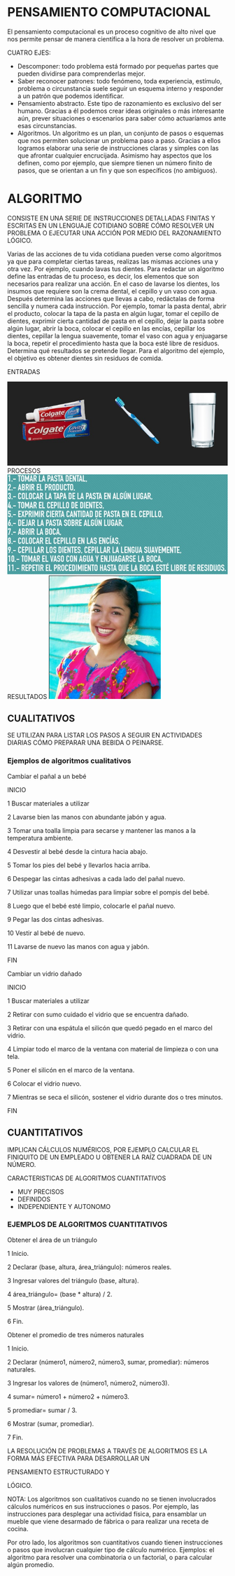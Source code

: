 # PENSAMIENTO COMPUTACIONAL
El pensamiento computacional es un proceso cognitivo de alto nivel que nos permite pensar de manera científica a la hora de resolver un problema.

CUATRO EJES:

* Descomponer: todo problema está formado por pequeñas partes que pueden dividirse para comprenderlas mejor.
* Saber reconocer patrones: todo fenómeno, toda experiencia, estímulo, problema o circunstancia suele seguir un esquema interno y responder a un patrón que podemos identificar.
* Pensamiento abstracto. Este tipo de razonamiento es exclusivo del ser humano. Gracias a él podemos crear ideas originales o más interesante aún, prever situaciones o escenarios para saber cómo actuaríamos ante esas circunstancias.
* Algoritmos. Un algoritmo es un plan, un conjunto de pasos o esquemas que nos permiten solucionar un problema paso a paso. Gracias a ellos logramos elaborar una serie de instrucciones claras y simples con las que afrontar cualquier encrucijada. Asimismo hay aspectos que los definen, como por ejemplo, que siempre tienen un número finito de pasos, que se orientan a un fin y que son específicos (no ambiguos).

# ALGORITMO
CONSISTE EN UNA SERIE DE INSTRUCCIONES DETALLADAS FINITAS Y ESCRITAS EN UN LENGUAJE COTIDIANO SOBRE CÓMO RESOLVER UN PROBLEMA O EJECUTAR UNA ACCIÓN POR MEDIO DEL RAZONAMIENTO LÓGICO.

Varias de las acciones de tu vida cotidiana pueden verse como algoritmos
ya que para completar ciertas tareas, realizas las mismas acciones una y
otra vez. Por ejemplo, cuando lavas tus dientes. Para redactar un algoritmo
define las entradas de tu proceso, es decir, los elementos que son
necesarios para realizar una acción. En el caso de lavarse los dientes, los
insumos que requiere son la crema dental, el cepillo y un vaso con agua.
Después determina las acciones que llevas a cabo, redáctalas de forma
sencilla y numera cada instrucción. Por ejemplo, tomar la pasta dental,
abrir el producto, colocar la tapa de la pasta en algún lugar, tomar el
cepillo de dientes, exprimir cierta cantidad de pasta en el cepillo, dejar la
pasta sobre algún lugar, abrir la boca, colocar el cepillo en las encías,
cepillar los dientes, cepillar la lengua suavemente, tomar el vaso con agua
y enjuagarse la boca, repetir el procedimiento hasta que la boca esté libre
de residuos. Determina qué resultados se pretende llegar. Para el
algoritmo del ejemplo, el objetivo es obtener dientes sin residuos de
comida.

ENTRADAS

<img src="../images/pasta.jpg" >
PROCESOS

<img src="../images/pasos.jpg" >
RESULTADOS

<img src="../images/sonrisa.jpg" >



## CUALITATIVOS
SE UTILIZAN PARA LISTAR LOS PASOS A SEGUIR EN
ACTIVIDADES DIARIAS CÓMO PREPARAR UNA BEBIDA O
PEINARSE.

### Ejemplos de algoritmos cualitativos

Cambiar el pañal a un bebé

INICIO

1 Buscar materiales a utilizar

2 Lavarse bien las manos con abundante jabón y agua.

3 Tomar una toalla limpia para secarse y mantener las manos a la temperatura ambiente.

4 Desvestir al bebé desde la cintura hacia abajo.

5 Tomar los pies del bebé y llevarlos hacia arriba.

6 Despegar las cintas adhesivas a cada lado del pañal nuevo.

7 Utilizar unas toallas húmedas para limpiar sobre el pompis del bebé.

8 Luego que el bebé esté limpio, colocarle el pañal nuevo.

9 Pegar las dos cintas adhesivas.

10 Vestir al bebé de nuevo.

11 Lavarse de nuevo las manos con agua y jabón.

FIN

Cambiar un vidrio dañado

INICIO

1 Buscar materiales a utilizar

2 Retirar con sumo cuidado el vidrio que se encuentra dañado.

3 Retirar con una espátula el silicón que quedó pegado en el marco del vidrio.

4 Limpiar todo el marco de la ventana con material de limpieza o con una tela.

5 Poner el silicón en el marco de la ventana.

6 Colocar el vidrio nuevo.

7 Mientras se seca el silicón, sostener el vidrio durante dos o tres minutos.

FIN


## CUANTITATIVOS
IMPLICAN CÁLCULOS NUMÉRICOS, POR EJEMPLO CALCULAR
EL FINIQUITO DE UN EMPLEADO U OBTENER LA RAÍZ
CUADRADA DE UN NÚMERO.

CARACTERISTICAS DE ALGORITMOS CUANTITATIVOS

* MUY PRECISOS
* DEFINIDOS
* INDEPENDIENTE Y AUTONOMO

### EJEMPLOS DE ALGORITMOS CUANTITATIVOS

Obtener el área de un triángulo

1 Inicio.

2 Declarar (base, altura, área_triángulo): números reales.

3 Ingresar valores del triángulo (base, altura).

4 área_triángulo= (base * altura) / 2.

5 Mostrar (área_triángulo).

6 Fin.

Obtener el promedio de tres números naturales

1 Inicio.

2 Declarar (número1, número2, número3, sumar, promediar): números naturales.

3 Ingresar los valores de (número1, número2, número3).

4 sumar= número1 + número2 + número3.

5 promediar= sumar / 3.

6 Mostrar (sumar, promediar).

7 Fin.




LA RESOLUCIÓN DE PROBLEMAS A
TRAVÉS DE ALGORITMOS ES LA FORMA
MÁS EFECTIVA PARA DESARROLLAR UN

PENSAMIENTO ESTRUCTURADO Y

LÓGICO.


NOTA: Los algoritmos son cualitativos cuando no se tienen involucrados cálculos numéricos en sus instrucciones o pasos. Por ejemplo, las instrucciones para desplegar una actividad física, para ensamblar un mueble que viene desarmado de fábrica o para realizar una receta de cocina.

Por otro lado, los algoritmos son cuantitativos cuando tienen instrucciones o pasos que involucran cualquier tipo de cálculo numérico. Ejemplos: el algoritmo para resolver una combinatoria o un factorial, o para calcular algún promedio.



